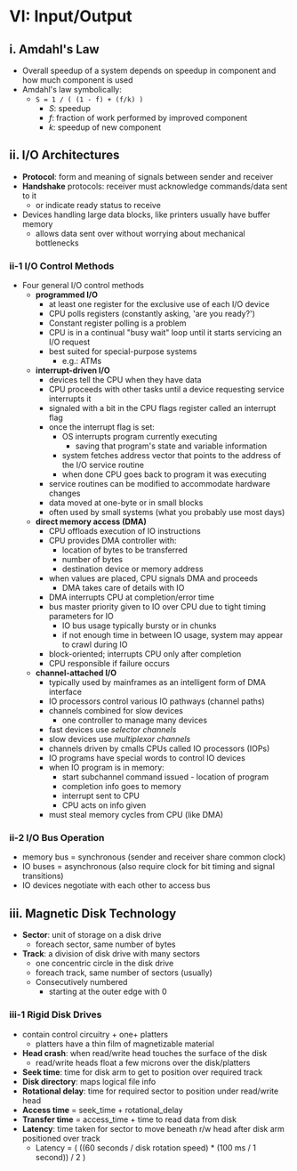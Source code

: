 # VI: Input/Output

## i. Amdahl's Law

- Overall speedup of a system depends on speedup in component and how much component is used
- Amdahl's law symbolically:
    - `S = 1 / ( (1 - f) + (f/k) )`
        - _S_: speedup
        - _f_: fraction of work performed by improved component
        - _k_: speedup of new component


## ii. I/O Architectures

- **Protocol**:  form and meaning of signals between sender and receiver
- **Handshake** protocols:  receiver must acknowledge commands/data sent to it
    - or indicate ready status to receive
- Devices handling large data blocks, like printers usually have buffer memory
    - allows data sent over without worrying about mechanical bottlenecks 

### ii-1 I/O Control Methods
- Four general I/O control methods
    - **programmed I/O**
        - at least one register for the exclusive use of each I/O device
        - CPU polls registers (constantly asking, 'are you ready?')
        - Constant register polling is a problem
        - CPU is in a continual "busy wait" loop until it starts servicing an I/O request
        - best suited for special-purpose systems
            - e.g.: ATMs
    - **interrupt-driven I/O**
        - devices tell the CPU when they have data
        - CPU proceeds with other tasks until a device requesting service interrupts it
        - signaled with a bit in the CPU flags register called an interrupt flag
        - once the interrupt flag is set:
            - OS interrupts program currently executing
                - saving that program's state and variable information
            - system fetches address vector that points to the address of the I/O service routine
            - when done CPU goes back to program it was executing
        - service routines can be modified to accommodate hardware changes
        - data moved at one-byte or in small blocks
        - often used by small systems (what you probably use most days)
    - **direct memory access (DMA)**
        - CPU offloads execution of IO instructions
        - CPU provides DMA controller with:
            - location of bytes to be transferred
            - number of bytes
            - destination device or memory address
        - when values are placed, CPU signals DMA and proceeds
            - DMA takes care of details with IO
        - DMA interrupts CPU at completion/error time
        - bus master priority given to IO over CPU due to tight timing parameters for IO
            - IO bus usage typically bursty or in chunks
            - if not enough time in between IO usage, system may appear to crawl during IO
        - block-oriented; interrupts CPU only after completion
        - CPU responsible if failure occurs
    - **channel-attached I/O**
        - typically used by mainframes as an intelligent form of DMA interface
        - IO processors control various IO pathways (channel paths)
        - channels combined for slow devices
            - one controller to manage many devices
        - fast devices use _selector channels_
        - slow devices use _multiplexor channels_
        - channels driven by cmalls CPUs called IO processors (IOPs)
        - IO programs have special words to control IO devices
        - when IO program is in memory:
            - start subchannel command issued - location of program
            - completion info goes to memory
            - interrupt sent to CPU
            - CPU acts on info given
        - must steal memory cycles from CPU (like DMA)

### ii-2 I/O Bus Operation
- memory bus = synchronous (sender and receiver share common clock)
- IO buses = asynchronous (also require clock for bit timing and signal transitions)
- IO devices negotiate with each other to access bus


## iii. Magnetic Disk Technology
- **Sector**: unit of storage on a disk drive
    - foreach sector, same number of bytes
- **Track**: a division of disk drive with many sectors
    - one concentric circle in the disk drive
    - foreach track, same number of sectors (usually)
    - Consecutively numbered
        - starting at the outer edge with 0

### iii-1 Rigid Disk Drives
- contain control circuitry + one+ platters
    - platters have a thin film of magnetizable material
- **Head crash**: when read/write head touches the surface of the disk
    - read/write heads float a few microns over the disk/platters
- **Seek time**: time for disk arm to get to position over required track
- **Disk directory**: maps logical file info
- **Rotational delay**: time for required sector to position under read/write head
- **Access time** = seek_time + rotational_delay
- **Transfer time** = access_time + time to read data from disk
- **Latency**: time taken for sector to move beneath r/w head after disk arm positioned over track
    - Latency = ( ((60 seconds / disk rotation speed) * (100 ms / 1 second)) / 2 )